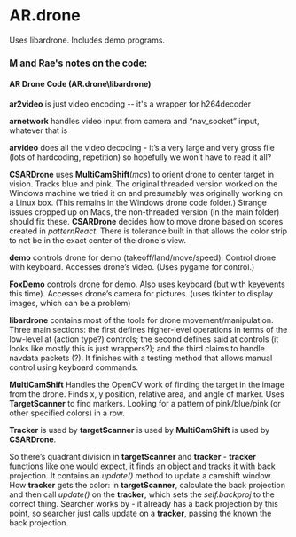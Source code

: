 # AR.drone
Uses libardrone. Includes demo programs.  

### M and Rae's notes on the code:

#### AR Drone Code (AR.drone\libardrone)

__ar2video__ is just video encoding -- it's a wrapper for h264decoder

__arnetwork__ handles video input from camera and “nav_socket” input, whatever that is

__arvideo__ does all the video decoding - it’s a very large and very gross file (lots of hardcoding, repetition) so hopefully we won’t have to read it all?

__CSARDrone__ uses __MultiCamShift__(_mcs_) to orient drone to center target in vision. Tracks blue and pink. The original threaded version worked on the Windows machine we tried it on and presumably was originally working on a Linux box. (This remains in the Windows drone code folder.) Strange issues cropped up on Macs, the non-threaded version (in the main folder) should fix these.
    __CSARDrone__ decides how to move drone based on scores created in _patternReact_. There is tolerance built in that allows the color strip to not be in the exact center of the drone's view.  
    
__demo__ controls drone for demo (takeoff/land/move/speed). Control drone with keyboard. Accesses drone’s video. (Uses pygame for control.)

__FoxDemo__  controls drone for demo. Also uses keyboard (but with keyevents this time). Accesses drone’s camera for pictures. (uses tkinter to display images, which can be a problem)

__libardrone__ contains most of the tools for drone movement/manipulation. Three main sections: the first defines higher-level operations in terms of the low-level at (action type?) controls; the second defines said at controls (it looks like mostly this is just wrappers?); and the third claims to handle navdata packets (?).
It finishes with a testing method that allows manual control using keyboard commands. 

__MultiCamShift__ Handles the OpenCV work of finding the target in the image from the drone. Finds x, y position, relative area, and angle of marker. Uses __TargetScanner__ to find markers. Looking for a pattern of pink/blue/pink (or other specified colors) in a row.

__Tracker__ is used by __targetScanner__ is used by __MultiCamShift__ is used by __CSARDrone__.

So there’s quadrant division in __targetScanner__ and __tracker__ - __tracker__ functions like one would expect, it finds an object and tracks it with back projection. It contains an _update()_ method to update a camshift window. 
How __tracker__ gets the color: in __targetScanner__, calculate the back projection and then call _update()_ on the __tracker__, which sets the _self.backproj_ to the correct thing.
Searcher works by - it already has a back projection by this point, so searcher just calls update on a __tracker__, passing the known the back projection.



